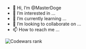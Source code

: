 - 👋 Hi, I’m @MasterDoge
- 👀 I’m interested in ...
- 🌱 I’m currently learning ...
- 💞️ I’m looking to collaborate on ...
- 📫 How to reach me ...


![Codewars rank](https://www.codewars.com/users/stefansalajan/badges/large?theme=dark_mode)

<!---
MasterDoge/MasterDoge is a ✨ special ✨ repository because its `README.md` (this file) appears on your GitHub profile.
You can click the Preview link to take a look at your changes.
--->
